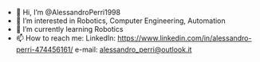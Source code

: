 - 👋 Hi, I’m @AlessandroPerri1998
- 👀 I’m interested in Robotics, Computer Engineering, Automation
- 🌱 I’m currently learning Robotics
- 📫 How to reach me: 
      LinkedIn: https://www.linkedin.com/in/alessandro-perri-474456161/
      e-mail: alessandro_perri@outlook.it


<!---
AlessandroPerri1998/AlessandroPerri1998 is a ✨ special ✨ repository because its `README.md` (this file) appears on your GitHub profile.
You can click the Preview link to take a look at your changes.
--->
